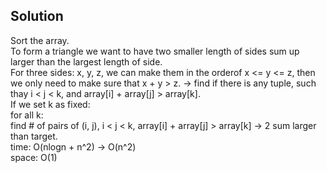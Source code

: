 ## Solution
Sort the array.<br>
To form a triangle we want to have two smaller length of sides sum up larger than the largest length of side.<br>
For three sides: x, y, z, we can make them in the orderof x <= y <= z, then we only need to make sure that x + y > z. -> find if there is any tuple, such thay i < j < k, and array[i] + array[j] > array[k].<br>
If we set k as fixed:<br>
for all k:<br>
find # of pairs of (i, j), i < j < k, array[i] + array[j] > array[k] -> 2 sum larger than target.<br>
time: O(nlogn + n^2) -> O(n^2)<br>
space: O(1)